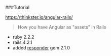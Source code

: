 ###Tutorial

https://thinkster.io/angular-rails/

> How you have Angular as "assets" in Rails

+ ruby 2.2.2
+ rails 4.2.1
+ added [responder](https://rubygems.org/gems/responders/versions/2.1.0) gem 2.1.0